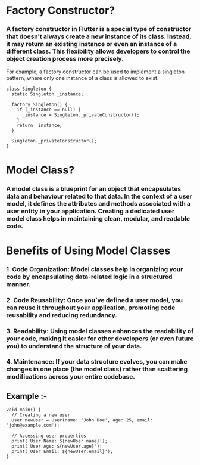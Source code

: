 
# Factory Constructor?
### A factory constructor in Flutter is a special type of constructor that doesn't always create a new instance of its class. Instead, it may return an existing instance or even an instance of a different class. This flexibility allows developers to control the object creation process more precisely.

For example, a factory constructor can be used to implement a singleton pattern, where only one instance of a class is allowed to exist.
```
class Singleton {
  static Singleton _instance;

  factory Singleton() {
    if (_instance == null) {
      _instance = Singleton._privateConstructor();
    }
    return _instance;
  }

  Singleton._privateConstructor();
}
```

# Model Class?
### A model class is a blueprint for an object that encapsulates data and behaviour related to that data. In the context of a user model, it defines the attributes and methods associated with a user entity in your application. Creating a dedicated user model class helps in maintaining clean, modular, and readable code.

# Benefits of Using Model Classes
### 1. Code Organization: Model classes help in organizing your code by encapsulating data-related logic in a structured manner.

### 2. Code Reusability: Once you’ve defined a user model, you can reuse it throughout your application, promoting code reusability and reducing redundancy.

### 3. Readability: Using model classes enhances the readability of your code, making it easier for other developers (or even future you) to understand the structure of your data.

### 4. Maintenance: If your data structure evolves, you can make changes in one place (the model class) rather than scattering modifications across your entire codebase.

## Example :-
```
void main() {
  // Creating a new user
  User newUser = User(name: 'John Doe', age: 25, email: 'john@example.com');

  // Accessing user properties
  print('User Name: ${newUser.name}');
  print('User Age: ${newUser.age}');
  print('User Email: ${newUser.email}');
}
```
